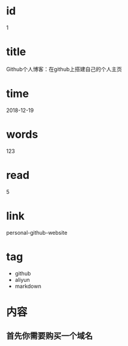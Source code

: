 # id
1

# title
Github个人博客：在github上搭建自己的个人主页

# time
2018-12-19

# words
123

# read
5

# link
personal-github-website

# tag
- github
- aliyun
- markdown

# 内容

## 首先你需要购买一个域名
